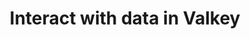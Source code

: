 ---
title: "Interact with data in Valkey"
linkTitle: "Interact with data"

weight: 40

description: >
    How to interact with data in Valkey, including searching, querying, triggered functions, transactions, and pub/sub.
---